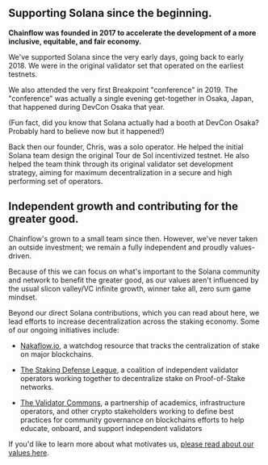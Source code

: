 ## Supporting Solana since the beginning.

**Chainflow was founded in 2017 to accelerate the development of a more inclusive, equitable, and fair economy.**

We've supported Solana since the very early days, going back to early 2018.
We were in the original validator set that operated on the earliest testnets.

We also attended the very first Breakpoint "conference" in 2019. The
"conference" was actually a single evening get-together in Osaka, Japan,
that happened during DevCon Osaka that year.

(Fun fact, did you know that Solana actually had a booth at DevCon Osaka?
Probably hard to believe now but it happened!)

Back then our founder, Chris, was a solo operator. He helped the initial
Solana team design the original Tour de Sol incentivized testnet. He also
helped the team think through its original validator set development
strategy, aiming for maximum decentralization in a secure and high
performing set of operators.

## Independent growth and contributing for the greater good.

Chainflow's grown to a small team since then. However, we've never taken
an outside investment; we remain a fully independent and proudly
values-driven.

Because of this we can focus on what's important to the Solana community and
network to benefit the greater good, as our values aren't influenced by the
usual slicon valley/VC infinite growth, winner take all, zero sum game mindset.

Beyond our direct Solana contributions, which you can read about here, we lead
efforts to increase decentralization across the staking economy. Some of our
ongoing initiatives include:

- [Nakaflow.io](https://nakaflow.io/), a watchdog resource that tracks the centralization of stake
  on major blockchains.

- [The Staking Defense League](https://stakingdefense.org/), a coalition of independent validator operators
  working together to decentralize stake on Proof-of-Stake networks.

- [The Validator Commons](https://validatorcommons.org/), a partnership of academics, infrastructure operators,
  and other crypto stakeholders working to define best practices for community
  governance on blockchains efforts to help educate, onboard, and support independent
  validators

If you'd like to learn more about what motivates us, [please read about our
values here](/values).

